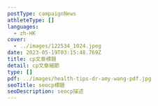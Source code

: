 ```yaml
---
postType: campaignNews
athleteType: []
languages:
  - zh-HK
cover:
  - ../images/122534_1024.jpeg
date: 2023-05-19T03:15:48.769Z
title: cp文章標題
detail: cp文章細節
type: []
pdf: ../images/health-tips-dr-amy-wang-pdf.jpg
seoTitle: seocp標題
seoDescription: seocp描述
---
```


